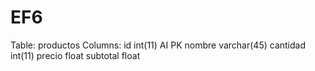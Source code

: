 # EF6
Table: productos
Columns:
id int(11) AI PK 
nombre varchar(45) 
cantidad int(11) 
precio float 
subtotal float
